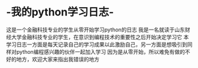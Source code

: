 # -我的python学习日志-
这是一个金融科技专业的学生从零开始学习python的日志
我是一名就读于山东财经大学金融科技专业的学生，在意识到编程技术的重要性之后开始决定学习它
本学习日志一方面是每天记录自己的学习成果以此激励自己，另一方面是想吸引到同样对python编程感兴趣的伙伴一起加入学习
因为是从零开始，所以难免有做的不好的地方，欢迎大家来指出我错误的地方
